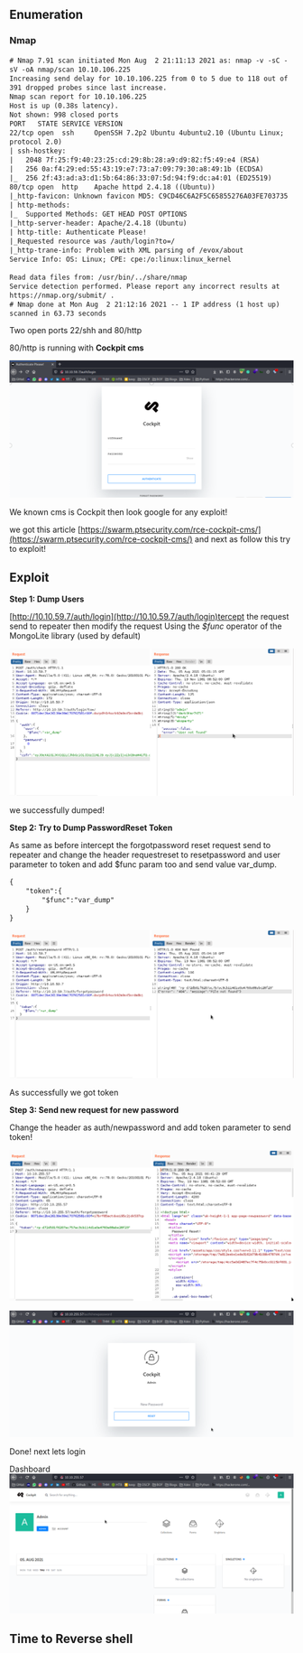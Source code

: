 ## Enumeration

### Nmap

	# Nmap 7.91 scan initiated Mon Aug  2 21:11:13 2021 as: nmap -v -sC -sV -oA nmap/scan 10.10.106.225
	Increasing send delay for 10.10.106.225 from 0 to 5 due to 118 out of 391 dropped probes since last increase.
	Nmap scan report for 10.10.106.225
	Host is up (0.38s latency).
	Not shown: 998 closed ports
	PORT   STATE SERVICE VERSION
	22/tcp open  ssh     OpenSSH 7.2p2 Ubuntu 4ubuntu2.10 (Ubuntu Linux; protocol 2.0)
	| ssh-hostkey: 
	|   2048 7f:25:f9:40:23:25:cd:29:8b:28:a9:d9:82:f5:49:e4 (RSA)
	|   256 0a:f4:29:ed:55:43:19:e7:73:a7:09:79:30:a8:49:1b (ECDSA)
	|_  256 2f:43:ad:a3:d1:5b:64:86:33:07:5d:94:f9:dc:a4:01 (ED25519)
	80/tcp open  http    Apache httpd 2.4.18 ((Ubuntu))
	|_http-favicon: Unknown favicon MD5: C9CD46C6A2F5C65855276A03FE703735
	| http-methods: 
	|_  Supported Methods: GET HEAD POST OPTIONS
	|_http-server-header: Apache/2.4.18 (Ubuntu)
	| http-title: Authenticate Please!
	|_Requested resource was /auth/login?to=/
	|_http-trane-info: Problem with XML parsing of /evox/about
	Service Info: OS: Linux; CPE: cpe:/o:linux:linux_kernel

	Read data files from: /usr/bin/../share/nmap
	Service detection performed. Please report any incorrect results at https://nmap.org/submit/ .
	# Nmap done at Mon Aug  2 21:12:16 2021 -- 1 IP address (1 host up) scanned in 63.73 seconds

Two open ports 22/shh and 80/http

80/http is running with **Cockpit cms**

![sada](../assets/img/thm/cmspit/80http.png)

We known cms is Cockpit then look google for any exploit!

we got this article [https://swarm.ptsecurity.com/rce-cockpit-cms/](https://swarm.ptsecurity.com/rce-cockpit-cms/) and next as follow this
try to exploit!

## Exploit

**Step 1: Dump Users**

[http://10.10.59.7/auth/login](http://10.10.59.7/auth/login)tercept the request send to repeater then modify the request Using the _$func_ operator of the MongoLite library (used by default)

![image](../assets/img/thm/cmspit/var_dump.png)

we successfully dumped!

**Step 2: Try to Dump PasswordReset Token**

As same as before intercept the forgotpassword reset request send to repeater and change the header requestreset to resetpassword and 
user parameter to token and add $func param too and send value var_dump.

	{
		"token":{
			"$func":"var_dump"
		}
	}

![image](../assets/img/thm/cmspit/reset_token.png)

As successfully we got token

**Step 3: Send new request for new password**

Change the header as auth/newpassword and add token parameter to send token!

![image](../assets/img/thm/cmspit/newpasswd.png)

![image](../assets/img/thm/cmspit/newpasswdweb.png)

Done! next lets login

Dashboard
![image](../assets/img/thm/cmspit/dashboard.png)

## Time to Reverse shell

